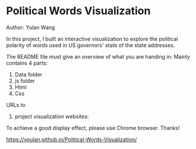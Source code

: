 # Political Words Visualization

Author: Yulan Wang

In this project, I built an interactive visualization to explore the political polarity of words used in US governors' state of the state addresses. 

The README file must give an overview of what you are handing in: 
Mainly contains 4 parts: 
1. Data folder
2. js folder
3. Html
4. Css


URLs to 
1. project visualization websites:  

To achieve a good display effect, please use Chrome browser. Thanks!  

https://youlan.github.io/Political-Words-Visualization/

